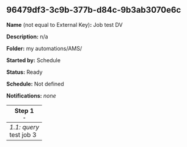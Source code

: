 ## 96479df3-3c9b-377b-d84c-9b3ab3070e6c

**Name** (not equal to External Key)**:** Job test DV

**Description:** n/a

**Folder:** my automations/AMS/

**Started by:** Schedule

**Status:** Ready

**Schedule:** Not defined

**Notifications:** _none_


| Step 1<br>_<small>-</small>_ |
| --- |
| _1.1: query_<br>test job 3 |

